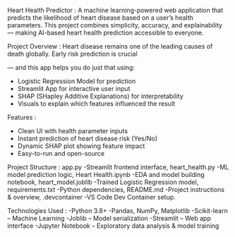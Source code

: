 Heart Health Predictor : 
A machine learning-powered web application that predicts the likelihood of heart disease based on a user’s health parameters. This project combines simplicity, accuracy, and explainability — making AI-based heart health prediction accessible to everyone.

Project Overview : 
Heart disease remains one of the leading causes of death globally. Early risk prediction is crucial 

— and this app helps you do just that using:
- Logistic Regression Model for prediction  
- Streamlit App for interactive user input  
- SHAP (SHapley Additive Explanations) for interpretability  
- Visuals to explain which features influenced the result

Features : 
- Clean UI with health parameter inputs
- Instant prediction of heart disease risk (Yes/No)
- Dynamic SHAP plot showing feature impact
- Easy-to-run and open-source

Project Structure :
app.py -Streamlit frontend interface,
heart_health.py -ML model prediction logic, Heart Health.ipynb -EDA and model building notebook, 
heart_model.joblib -Trained Logistic Regression model, 
requirements.txt -Python dependencies, 
README.md -Project instructions & overview, 
.devcontainer -VS Code Dev Container setup.

Technologies Used : 
-Python 3.8+
-Pandas, NumPy, Matplotlib
-Scikit-learn – Machine Learning
-Joblib – Model serialization
-Streamlit – Web app interface
-Jupyter Notebook – Exploratory data analysis & model training

